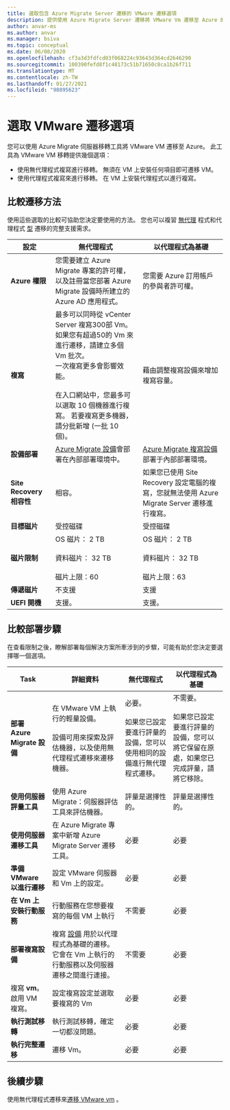 ```yaml
---
title: 選取包含 Azure Migrate Server 遷移的 VMware 遷移選項
description: 提供使用 Azure Migrate Server 遷移將 VMware Vm 遷移至 Azure 的選項總覽
author: anvar-ms
ms.author: anvar
ms.manager: bsiva
ms.topic: conceptual
ms.date: 06/08/2020
ms.openlocfilehash: cf3a3d3fdfcd03f068224c93643d364cd2646290
ms.sourcegitcommit: 100390fefd8f1c48173c51b71650c8ca1b26f711
ms.translationtype: MT
ms.contentlocale: zh-TW
ms.lasthandoff: 01/27/2021
ms.locfileid: "98895623"
---
```

# <a name="select-a-vmware-migration-option"></a>選取 VMware 遷移選項

您可以使用 Azure Migrate 伺服器移轉工具將 VMware VM 遷移至 Azure。 此工具為 VMware VM 移轉提供幾個選項：

- 使用無代理程式複寫進行移轉。 無須在 VM 上安裝任何項目即可遷移 VM。
- 使用代理程式複寫來進行移轉。 在 VM 上安裝代理程式以進行複寫。


## <a name="compare-migration-methods"></a>比較遷移方法

使用這些選取的比較可協助您決定要使用的方法。 您也可以複習 [無代理](migrate-support-matrix-vmware-migration.md#agentless-migration) 程式和代理程式 [型](migrate-support-matrix-vmware-migration.md#agent-based-migration) 遷移的完整支援需求。

**設定** | **無代理程式** | **以代理程式為基礎**
--- | --- | ---
**Azure 權限** | 您需要建立 Azure Migrate 專案的許可權，以及註冊當您部署 Azure Migrate 設備時所建立的 Azure AD 應用程式。 | 您需要 Azure 訂用帳戶的參與者許可權。 
**複寫** | 最多可以同時從 vCenter Server 複寫300部 Vm。<br/> 如果您有超過50的 Vm 來進行遷移，請建立多個 Vm 批次。<br/> 一次複寫更多會影響效能。<br/><br/> 在入口網站中，您最多可以選取 10 個機器進行複寫。 若要複寫更多機器，請分批新增 (一批 10 個)。| 藉由調整複寫設備來增加複寫容量。
**設備部署** | [Azure Migrate 設備](migrate-appliance.md)會部署在內部部署環境中。 | [Azure Migrate 複寫設備](migrate-replication-appliance.md)部署于內部部署環境。
**Site Recovery 相容性** | 相容。 | 如果您已使用 Site Recovery 設定電腦的複寫，您就無法使用 Azure Migrate Server 遷移進行複寫。
**目標磁片** | 受控磁碟 | 受控磁碟
**磁片限制** | OS 磁片： 2 TB<br/><br/> 資料磁片： 32 TB<br/><br/> 磁片上限：60 | OS 磁片： 2 TB<br/><br/> 資料磁片： 32 TB<br/><br/> 磁片上限：63
**傳遞磁片** | 不支援 | 支援
**UEFI 開機** | 支援。 | 支援。

## <a name="compare-deployment-steps"></a>比較部署步驟

在查看限制之後，瞭解部署每個解決方案所牽涉到的步驟，可能有助於您決定要選擇哪一個選項。

**Task** | **詳細資料** |**無代理程式** | **以代理程式為基礎**
--- | --- | --- | ---
**部署 Azure Migrate 設備** | 在 VMware VM 上執行的輕量設備。<br/><br/> 設備可用來探索及評估機器，以及使用無代理程式遷移來遷移機器。 | 必要。<br/><br/> 如果您已設定要進行評量的設備，您可以使用相同的設備進行無代理程式遷移。 | 不需要。<br/><br/> 如果您已設定要進行評量的設備，您可以將它保留在原處，如果您已完成評量，請將它移除。
**使用伺服器評量工具** | 使用 Azure Migrate：伺服器評估工具來評估機器。 | 評量是選擇性的。 | 評量是選擇性的。
**使用伺服器遷移工具** | 在 Azure Migrate 專案中新增 Azure Migrate Server 遷移工具。 | 必要 | 必要
**準備 VMware 以進行遷移** | 設定 VMware 伺服器和 Vm 上的設定。 | 必要 | 必要
**在 Vm 上安裝行動服務** | 行動服務在您想要複寫的每個 VM 上執行 | 不需要 | 必要
**部署複寫設備** | 複寫 [設備](migrate-replication-appliance.md) 用於以代理程式為基礎的遷移。 它會在 Vm 上執行的行動服務以及伺服器遷移之間進行連接。 | 不需要 | 必要
複寫 **vm**。 啟用 VM 複寫。 | 設定複寫設定並選取要複寫的 Vm | 必要 | 必要
**執行測試移轉** | 執行測試移轉，確定一切都沒問題。 | 必要 | 必要
**執行完整遷移** | 遷移 Vm。 | 必要 | 必要



## <a name="next-steps"></a>後續步驟

使用無代理程式遷移來[遷移 VMware vm](tutorial-migrate-vmware.md) 。



